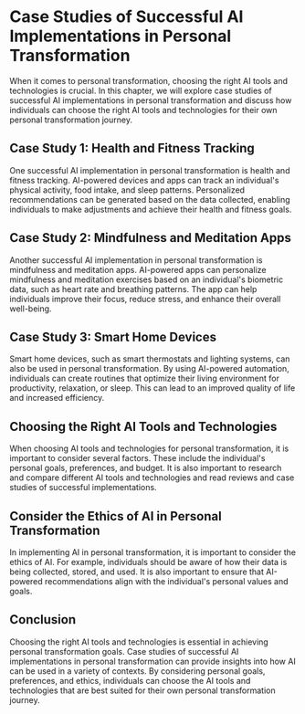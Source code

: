 Case Studies of Successful AI Implementations in Personal Transformation
=============================================================================================================================================================

When it comes to personal transformation, choosing the right AI tools and technologies is crucial. In this chapter, we will explore case studies of successful AI implementations in personal transformation and discuss how individuals can choose the right AI tools and technologies for their own personal transformation journey.

Case Study 1: Health and Fitness Tracking
-----------------------------------------

One successful AI implementation in personal transformation is health and fitness tracking. AI-powered devices and apps can track an individual's physical activity, food intake, and sleep patterns. Personalized recommendations can be generated based on the data collected, enabling individuals to make adjustments and achieve their health and fitness goals.

Case Study 2: Mindfulness and Meditation Apps
---------------------------------------------

Another successful AI implementation in personal transformation is mindfulness and meditation apps. AI-powered apps can personalize mindfulness and meditation exercises based on an individual's biometric data, such as heart rate and breathing patterns. The app can help individuals improve their focus, reduce stress, and enhance their overall well-being.

Case Study 3: Smart Home Devices
--------------------------------

Smart home devices, such as smart thermostats and lighting systems, can also be used in personal transformation. By using AI-powered automation, individuals can create routines that optimize their living environment for productivity, relaxation, or sleep. This can lead to an improved quality of life and increased efficiency.

Choosing the Right AI Tools and Technologies
--------------------------------------------

When choosing AI tools and technologies for personal transformation, it is important to consider several factors. These include the individual's personal goals, preferences, and budget. It is also important to research and compare different AI tools and technologies and read reviews and case studies of successful implementations.

Consider the Ethics of AI in Personal Transformation
----------------------------------------------------

In implementing AI in personal transformation, it is important to consider the ethics of AI. For example, individuals should be aware of how their data is being collected, stored, and used. It is also important to ensure that AI-powered recommendations align with the individual's personal values and goals.

Conclusion
----------

Choosing the right AI tools and technologies is essential in achieving personal transformation goals. Case studies of successful AI implementations in personal transformation can provide insights into how AI can be used in a variety of contexts. By considering personal goals, preferences, and ethics, individuals can choose the AI tools and technologies that are best suited for their own personal transformation journey.
